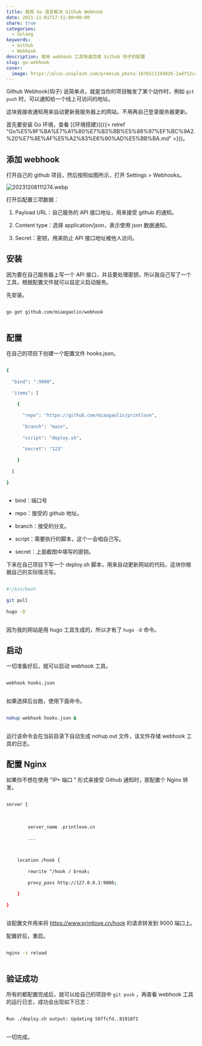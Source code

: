 ```yaml
---  
title: 我用 Go 语言解决 Github Webhook  
date: 2021-11-01T17:51:00+08:00  
share: true  
categories:  
  - Golang  
keywords:  
  - Github  
  - Webhook  
description: 使用 webhook 工具快速完成 Github 钩子的配置  
slug: go-webhook  
cover:  
  image: https://plus.unsplash.com/premium_photo-1676511249826-2adf52caabee?q=80&w=720&auto=format&fit=crop&ixlib=rb-4.0.3&ixid=M3wxMjA3fDB8MHxwaG90by1wYWdlfHx8fGVufDB8fHx8fA%3D%3D  
---  
```


  

  
Github  Webhook(钩子) 说简单点，就是当你的项目触发了某个动作时，例如 `git push` 时，可以通知给一个线上可访问的地址。
  

  
这块我接收通知用来自动更新我服务器上的网站，不用再自己登录服务器更新。
  

  
首先要安装 Go 环境，查看 [《环境搭建》]({{< relref "Go%E5%9F%BA%E7%A1%80%E7%B3%BB%E5%88%97%EF%BC%9A2.%20%E7%8E%AF%E5%A2%83%E6%90%AD%E5%BB%BA.md" >}})。
  

  
## 添加 webhook
  

  
打开自己的 github 项目，然后按照如图所示，打开 Settings > Webhooks。
  

  
![20231208111274.webp](/images/20231208111274.webp)
  

  
打开后配置三项数据：
  

  
1. Payload URL：自己服务的 API 接口地址，用来接受 github 的通知。
  
2. Content type：选择 application/json，表示使用 json 数据通知。
  
3. Secret：密钥，用来防止 API 接口地址被他人访问。
  

  
## 安装
  

  
因为要在自己服务器上写一个 API 接口，并且要处理密钥，所以我自己写了一个工具，根据配置文件就可以自定义启动服务。
  

  
先安装。
  

  
```bash
  
go get github.com/miaogaolin/webhook
  
```
  

  
## 配置
  

  
在自己的项目下创建一个配置文件 hooks.json。
  

  
```bash
  
{
  
  "bind": ":9000",
  
  "items": [
  
    {
  
      "repo": "https://github.com/miaogaolin/printlove",
  
      "branch": "main",
  
      "script": "deploy.sh",
  
      "secret": "123"
  
    }
  
  ]
  
}
  
```
  

  
- bind：端口号
  
- repo：接受的 github 地址。
  
- branch：接受的分支。
  
- script：需要执行的脚本，这个一会咱自己写。
  
- secret：上面截图中填写的密钥。
  

  
下来在自己项目下写一个 deploy.sh 脚本，用来自动更新网站的代码，这块你根据自己的实际情况写。
  

  
```bash
  
#!/bin/bash
  
git pull
  
hugo -D
  
```
  

  
因为我的网站是用 hugo 工具生成的，所以才有了 `hugo -D` 命令。
  

  
## 启动
  

  
一切准备好后，就可以启动 webhook 工具。
  

  
```bash
  
webhook hooks.json
  
```
  

  
如果选择后台跑，使用下面命令。
  

  
```bash
  
nohup webhook hooks.json &
  
```
  

  
运行该命令会在当前目录下自动生成 nohup.out 文件，该文件存储 webhook 工具的日志。
  

  
## 配置 Nginx
  

  
如果你不想在使用 "IP+ 端口 " 形式来接受 Github 通知时，那配置个 Nginx 转发。
  

  
```bash
  
server {
  
		
  
		server_name .printlove.cn
  
		...
  

  
    location /hook {
  
        rewrite ^/hook / break;
  
        proxy_pass http://127.0.0.1:9000;
  
    }
  
}
  
```
  

  
该配置文件用来将 https://www.printlove.cn/hook 的请求转发到 9000 端口上。
  

  
配置好后，重启。
  

  
```bash
  
nginx -s reload
  
```
  

  
## 验证成功
  

  
所有的都配置完成后，就可以给自己的项目中 `git push` ，再查看 webhook 工具的运行日志，成功会出现如下日志：
  

  
```bash
  
Run ./deploy.sh output: Updating 58ffcfd..81918f1
  
```
  

  
一切完成。